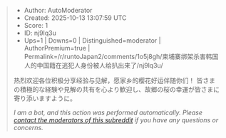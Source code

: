> - Author: AutoModerator
> - Created: 2025-10-13 13:07:59 UTC
> - Score: 1
> - ID: nj9lq3u
> - Ups=1 | Downs=0 | Distinguished=moderator | AuthorPremium=true | Permalink=/r/runtoJapan2/comments/1o5j8gh/柬埔寨绑架杀害韩国人的中国籍在逃犯人身份被人给扒出来了/nj9lq3u/
>
> 热烈欢迎各位积极分享经验与见解，愿家乡的樱花好运伴随你们！
> 皆さまの積極的な経験や見解の共有を心より歓迎し、故郷の桜の幸運が皆さまに寄り添いますように。
> 
> *I am a bot, and this action was performed automatically. Please [contact the moderators of this subreddit](/message/compose/?to=/r/runtoJapan2) if you have any questions or concerns.*
